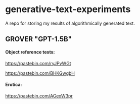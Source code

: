 # generative-text-experiments
A repo for storing my results of algorithmically generated text.

## GROVER "GPT-1.5B"

#### Object reference tests:

https://pastebin.com/ryJPyWGt

https://pastebin.com/BHKGwgbH


#### Erotica:

https://pastebin.com/AGexW3pr
